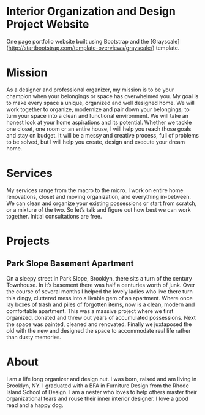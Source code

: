 # Interior Organization and Design Project Website

One page portfolio website built using Bootstrap and the [Grayscale] (http://startbootstrap.com/template-overviews/grayscale/) template.


# Mission

As a designer and professional organizer, my mission is to be your champion when your belongings or space has overwhelmed you. My goal is to make every space a unique, organized and well designed home. We will work together to organize, modernize and pair down your belongings; to turn your space into a clean and functional environment. We will take an honest look at your home aspirations and its potential. Whether we tackle one closet, one room or an entire house, I will help you reach those goals and stay on budget. It will be a messy and creative process, full of problems to be solved, but I will help you create, design and execute your dream home.

# Services

My services range from the macro to the micro. I work on entire home renovations, closet and moving organization, and everything in-between. We can clean and organize your existing possessions or start from scratch, or a mixture of the two. So let’s talk and figure out how best we can work together. Initial consultations are free.

# Projects

## Park Slope Basement Apartment

On a sleepy street in Park Slope, Brooklyn, there sits a turn of the century Townhouse. In it’s basement there was half a centuries worth of junk. Over the course of several months I helped the lovely ladies who live there turn this dingy, cluttered mess into a livable gem of an apartment. Where once lay boxes of trash and piles of forgotten items, now is a clean, modern and comfortable apartment. This was a massive project where we first organized, donated and threw out years of accumulated possessions. Next the space was painted, cleaned and renovated. Finally we juxtaposed the old with the new and designed the space to accommodate real life rather than dusty memories.

# About

I am a life long organizer and design nut. I was born, raised and am living in Brooklyn, NY. I graduated with a BFA in Furniture Design from the Rhode Island School of Design. I am a nester who loves to help others master their organizational fears and rouse their inner interior designer. I love a good read and a happy dog.
